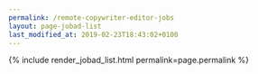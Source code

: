 ```yaml
---
permalink: /remote-copywriter-editor-jobs
layout: page-jobad-list
last_modified_at: 2019-02-23T18:43:02+0100
---
```

{% include render_jobad_list.html permalink=page.permalink %}
